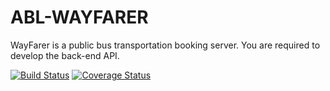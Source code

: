 # ABL-WAYFARER
WayFarer is a public bus transportation booking server. You are required to develop the back-end API.

[![Build Status](https://travis-ci.org/luckychenko/ABL-WAYFARER.svg?branch=develop)](https://travis-ci.org/luckychenko/ABL-WAYFARER/)
[![Coverage Status](https://coveralls.io/repos/github/luckychenko/ABL-WAYFARER/badge.svg)](https://coveralls.io/github/luckychenko/ABL-WAYFARER)
